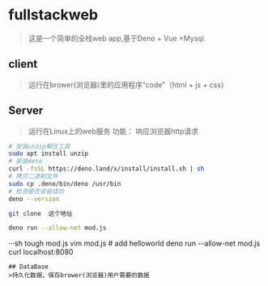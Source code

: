 # fullstackweb
>这是一个简单的全栈web app,基于Deno + Vue +Mysql.

## client
>运行在brower(浏览器)里的应用程序“code”（html + js + css）

## Server
>运行在Linux上的web服务
功能：
响应浏览器http请求
```sh
# 安装unzip解压工具
sudo apt install unzip
# 安装deno
curl -fsSL https://deno.land/x/install/install.sh | sh
# 拷贝二进制文件
sudo cp .deno/bin/deno /usr/bin
# 检测是否安装成功
deno --version

git clone  这个地址

deno run --allow-net mod.js
```
···sh
tough mod.js
vim mod.js # add helloworld
deno run --allow-net mod.js
curl localhost:8080
```
## DataBase
>持久化数据，保存brower(浏览器)用户需要的数据
